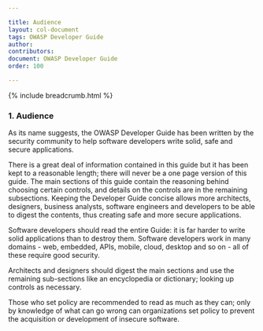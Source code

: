```yaml
---

title: Audience
layout: col-document
tags: OWASP Developer Guide
author:
contributors:
document: OWASP Developer Guide
order: 100

---
```


{% include breadcrumb.html %}
### 1. Audience

As its name suggests, the OWASP Developer Guide has been written by the security community
to help software developers write solid, safe and secure applications.

There is a great deal of information contained in this guide but it has been kept to a reasonable length;
there will never be a one page version of this guide.
The main sections of this guide contain the reasoning behind choosing certain controls, and details on the controls are in the remaining subsections.
Keeping the Developer Guide concise allows more architects, designers, business analysts,
software engineers and developers to be able to digest the contents, thus creating safe and more secure applications.

Software developers should read the entire Guide: it is far harder to write solid applications than to destroy them.
Software developers work in many domains - web, embedded, APIs, mobile, cloud, desktop and so on - all of these require good security.

Architects and designers should digest the main sections and use the remaining sub-sections like an encyclopedia or dictionary;
looking up controls as necessary.

Those who set policy are recommended to read as much as they can;
only by knowledge of what can go wrong can organizations set policy to prevent the acquisition or development of insecure software.
